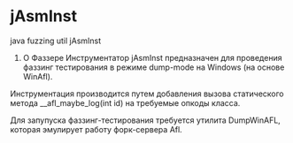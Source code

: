 # jAsmInst
java fuzzing util jAsmInst

1. О Фаззере
Инструментатор jAsmInst предназначен для проведения фаззинг тестирования в режиме dump-mode на Windows (на основе WinAfl).

Инструментация производится путем добавления вызова статического метода __afl_maybe_log(int id) на требуемые опкоды класса. 

Для запупуска фаззинг-тестирования требуется утилита DumpWinAFL, которая эмулирует работу форк-сервера Afl.

